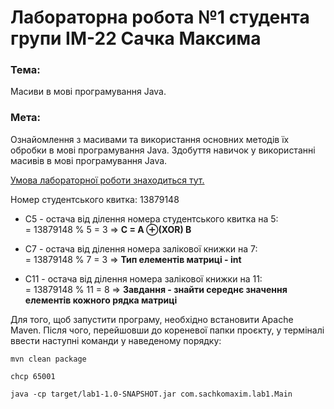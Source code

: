 # Лабораторна робота №1 студента групи ІМ-22 Сачка Максима

### Тема:
Масиви в мові програмування Java.

### Мета:
Ознайомлення з масивами та використання основних методів їх обробки в мові програмування Java. Здобуття навичок у використанні масивів в мові програмування Java.

[Умова лабораторної роботи знаходиться тут.](https://docs.google.com/document/d/142bHTKHvZCyG4WhowSjvenW-JGprnjcrNW4iujb-crc/edit)

Номер студентського квитка: 13879148
- С5 - остача від ділення номера студентського квитка на 5:   
  = 13879148 % 5 = 3 => **C = A ⊕(XOR) B**

- С7 - остача від ділення номера залікової книжки на 7:  
  = 13879148 % 7 = 3 => **Тип елементів матриці - int**

- С11 - остача від ділення номера залікової книжки на 11:  
  = 13879148 % 11 = 8 => **Завдання - знайти середнє значення елементів кожного рядка матриці**

Для того, щоб запустити програму, необхідно встановити Apache Maven. Після чого, перейшовши до кореневої папки проєкту, у терміналі ввести наступні команди у наведеному порядку:
```shell
mvn clean package 
```

```shell
chcp 65001  
```

```shell
java -cp target/lab1-1.0-SNAPSHOT.jar com.sachkomaxim.lab1.Main 
```
